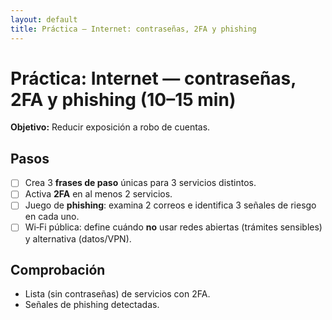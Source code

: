 ```yaml
---
layout: default
title: Práctica — Internet: contraseñas, 2FA y phishing
---
```


# Práctica: Internet — contraseñas, 2FA y phishing (10–15 min)

**Objetivo:** Reducir exposición a robo de cuentas.

## Pasos
- [ ] Crea 3 **frases de paso** únicas para 3 servicios distintos.
- [ ] Activa **2FA** en al menos 2 servicios.
- [ ] Juego de **phishing**: examina 2 correos e identifica 3 señales de riesgo en cada uno.
- [ ] Wi‑Fi pública: define cuándo **no** usar redes abiertas (trámites sensibles) y alternativa (datos/VPN).

## Comprobación
- Lista (sin contraseñas) de servicios con 2FA.
- Señales de phishing detectadas.
